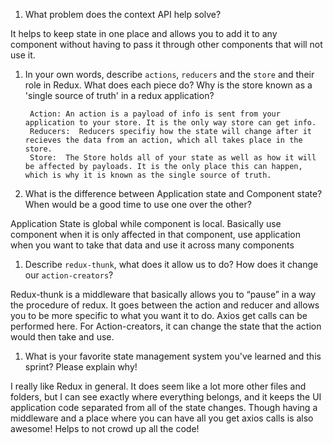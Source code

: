 1. What problem does the context API help solve?

It helps to keep state in one place and allows you to add it to any component without having to pass it through other components that will not use it.

1. In your own words, describe `actions`, `reducers` and the `store` and their role in Redux. What does each piece do? Why is the store known as a 'single source of truth' in a redux application?

        Action: An action is a payload of info is sent from your application to your store. It is the only way store can get info.
		Reducers:  Reducers specifiy how the state will change after it recieves the data from an action, which all takes place in the store.
		Store:  The Store holds all of your state as well as how it will be affected by payloads. It is the only place this can happen, which is why it is known as the single source of truth. 



1. What is the difference between Application state and Component state? When would be a good time to use one over the other?

Application State is global while component is local. Basically use component when it is only affected in that component, use application when you want to take that data and use it across many components


1. Describe `redux-thunk`, what does it allow us to do? How does it change our `action-creators`?

Redux-thunk is a middleware that basically allows you to “pause” in a way the procedure of redux. It goes between the action and reducer and allows you to be more specific to what you want it to do. Axios get calls can be performed here. For Action-creators, it can change the state that the action would then take and use.


1. What is your favorite state management system you've learned and this sprint? Please explain why!


I really like Redux in general. It does seem like a lot more other files and folders, but I can see exactly where everything belongs, and it keeps the UI application code separated from all of the state changes. Though having a middleware and a place where you can have all you get axios calls is also awesome! Helps to not crowd up all the code!